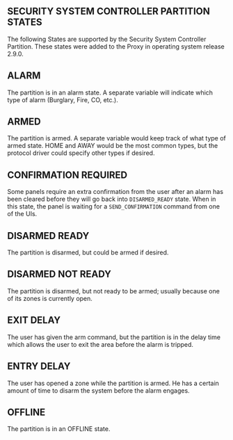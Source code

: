 ## SECURITY SYSTEM CONTROLLER PARTITION STATES

The following States are supported by the Security System Controller Partition. These states were added to the Proxy in operating system release 2.9.0.

## ALARM
The partition is in an alarm state.  A separate variable will indicate which type of alarm (Burglary, Fire, CO, etc.).

## ARMED
The partition is armed. A separate variable would keep track of what type of armed state.  HOME and AWAY would be the most common types, but the protocol driver could specify other types if desired.

## CONFIRMATION REQUIRED
Some panels require an extra confirmation from the user after an alarm has been cleared before they will go back into `DISARMED_READY` state.  When in this state, the panel is waiting for a `SEND_CONFIRMATION` command from one of the UIs.

## DISARMED READY
The partition is disarmed, but could be armed if desired.

## DISARMED NOT READY
The partition is disarmed, but not ready to be armed; usually because one of its zones is currently open.

## EXIT DELAY
The user has given the arm command, but the partition is in the delay time which allows the user to exit the area before the alarm is tripped.

## ENTRY DELAY
The user has opened a zone while the partition is armed. He has a certain amount of time to disarm the system before the alarm engages.

## OFFLINE
The partition is in an OFFLINE state.
